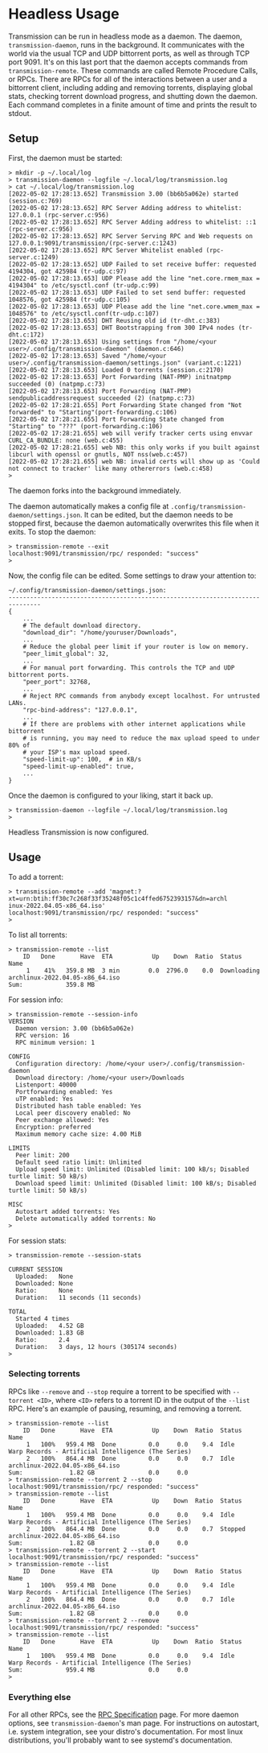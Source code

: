 # Headless Usage

Transmission can be run in headless mode as a daemon. The daemon, `transmission-daemon`, runs in the background. It communicates with the world via the usual TCP and UDP bittorrent ports, as well as through TCP port 9091. It's on this last port that the daemon accepts commands from `transmission-remote`. These commands are called Remote Procedure Calls, or RPCs. There are RPCs for all of the interactions between a user and a bittorrent client, including adding and removing torrents, displaying global stats, checking torrent download progress, and shutting down the daemon. Each command completes in a finite amount of time and prints the result to stdout.

## Setup

First, the daemon must be started:
```
> mkdir -p ~/.local/log
> transmission-daemon --logfile ~/.local/log/transmission.log
> cat ~/.local/log/transmission.log
[2022-05-02 17:28:13.652] Transmission 3.00 (bb6b5a062e) started (session.c:769)
[2022-05-02 17:28:13.652] RPC Server Adding address to whitelist: 127.0.0.1 (rpc-server.c:956)
[2022-05-02 17:28:13.652] RPC Server Adding address to whitelist: ::1 (rpc-server.c:956)
[2022-05-02 17:28:13.652] RPC Server Serving RPC and Web requests on 127.0.0.1:9091/transmission/(rpc-server.c:1243)
[2022-05-02 17:28:13.652] RPC Server Whitelist enabled (rpc-server.c:1249)
[2022-05-02 17:28:13.652] UDP Failed to set receive buffer: requested 4194304, got 425984 (tr-udp.c:97)
[2022-05-02 17:28:13.653] UDP Please add the line "net.core.rmem_max = 4194304" to /etc/sysctl.conf (tr-udp.c:99)
[2022-05-02 17:28:13.653] UDP Failed to set send buffer: requested 1048576, got 425984 (tr-udp.c:105)
[2022-05-02 17:28:13.653] UDP Please add the line "net.core.wmem_max = 1048576" to /etc/sysctl.conf(tr-udp.c:107)
[2022-05-02 17:28:13.653] DHT Reusing old id (tr-dht.c:383)
[2022-05-02 17:28:13.653] DHT Bootstrapping from 300 IPv4 nodes (tr-dht.c:172)
[2022-05-02 17:28:13.653] Using settings from "/home/<your user>/.config/transmission-daemon" (daemon.c:646)
[2022-05-02 17:28:13.653] Saved "/home/<your user>/.config/transmission-daemon/settings.json" (variant.c:1221)
[2022-05-02 17:28:13.653] Loaded 0 torrents (session.c:2170)
[2022-05-02 17:28:13.653] Port Forwarding (NAT-PMP) initnatpmp succeeded (0) (natpmp.c:73)
[2022-05-02 17:28:13.653] Port Forwarding (NAT-PMP) sendpublicaddressrequest succeeded (2) (natpmp.c:73)
[2022-05-02 17:28:21.655] Port Forwarding State changed from "Not forwarded" to "Starting"(port-forwarding.c:106)
[2022-05-02 17:28:21.655] Port Forwarding State changed from "Starting" to "???" (port-forwarding.c:106)
[2022-05-02 17:28:21.655] web will verify tracker certs using envvar CURL_CA_BUNDLE: none (web.c:455)
[2022-05-02 17:28:21.655] web NB: this only works if you built against libcurl with openssl or gnutls, NOT nss(web.c:457)
[2022-05-02 17:28:21.655] web NB: invalid certs will show up as 'Could not connect to tracker' like many othererrors (web.c:458)
> 
```
The daemon forks into the background immediately.

The daemon automatically makes a config file at `.config/transmission-daemon/settings.json`. It can be edited, but the daemon needs to be stopped first, because the daemon automatically overwrites this file when it exits. To stop the daemon:
```
> transmission-remote --exit
localhost:9091/transmission/rpc/ responded: "success"
> 
```

Now, the config file can be edited. Some settings to draw your attention to:
```plain:
~/.config/transmission-daemon/settings.json:
-------------------------------------------------------------------------------
{
    ...
    # The default download directory.
    "download_dir": "/home/youruser/Downloads",
    ...
    # Reduce the global peer limit if your router is low on memory.
    "peer_limit_global": 32,
    ...
    # For manual port forwarding. This controls the TCP and UDP bittorrent ports.
    "peer_port": 32768,
    ...
    # Reject RPC commands from anybody except localhost. For untrusted LANs.
    "rpc-bind-address": "127.0.0.1",
    ...
    # If there are problems with other internet applications while bittorrent
    # is running, you may need to reduce the max upload speed to under 80% of
    # your ISP's max upload speed.
    "speed-limit-up": 100,  # in KB/s
    "speed-limit-up-enabled": true,
    ...
}
```

Once the daemon is configured to your liking, start it back up.
```
> transmission-daemon --logfile ~/.local/log/transmission.log
> 
```
Headless Transmission is now configured.

## Usage
To add a torrent:
```
> transmission-remote --add 'magnet:?xt=urn:btih:ff30c7c268f33f35248f05c1c4ffed6752393157&dn=archl
inux-2022.04.05-x86_64.iso'
localhost:9091/transmission/rpc/ responded: "success"
> 
```
To list all torrents:
```
> transmission-remote --list
    ID   Done       Have  ETA           Up    Down  Ratio  Status       Name
     1    41%   359.8 MB  3 min        0.0  2796.0    0.0  Downloading  archlinux-2022.04.05-x86_64.iso
Sum:            359.8 MB  
```
For session info:
```
> transmission-remote --session-info
VERSION
  Daemon version: 3.00 (bb6b5a062e)
  RPC version: 16
  RPC minimum version: 1

CONFIG
  Configuration directory: /home/<your user>/.config/transmission-daemon
  Download directory: /home/<your user>/Downloads
  Listenport: 40000
  Portforwarding enabled: Yes
  uTP enabled: Yes
  Distributed hash table enabled: Yes
  Local peer discovery enabled: No
  Peer exchange allowed: Yes
  Encryption: preferred
  Maximum memory cache size: 4.00 MiB

LIMITS
  Peer limit: 200
  Default seed ratio limit: Unlimited
  Upload speed limit: Unlimited (Disabled limit: 100 kB/s; Disabled turtle limit: 50 kB/s)
  Download speed limit: Unlimited (Disabled limit: 100 kB/s; Disabled turtle limit: 50 kB/s)

MISC
  Autostart added torrents: Yes
  Delete automatically added torrents: No
> 
```
For session stats:
```
> transmission-remote --session-stats

CURRENT SESSION
  Uploaded:   None
  Downloaded: None
  Ratio:      None
  Duration:   11 seconds (11 seconds)

TOTAL
  Started 4 times
  Uploaded:   4.52 GB
  Downloaded: 1.83 GB
  Ratio:      2.4
  Duration:   3 days, 12 hours (305174 seconds)
> 
```

### Selecting torrents
RPCs like `--remove` and `--stop` require a torrent to be specified with `--torrent <ID>`, where `<ID>` refers to a torrent ID in the output of the `--list` RPC. Here's an example of pausing, resuming, and removing a torrent.
```
> transmission-remote --list
    ID   Done       Have  ETA           Up    Down  Ratio  Status       Name
     1   100%   959.4 MB  Done         0.0     0.0    9.4  Idle         Warp Records - Artificial Intelligence (The Series)
     2   100%   864.4 MB  Done         0.0     0.0    0.7  Idle         archlinux-2022.04.05-x86_64.iso
Sum:             1.82 GB               0.0     0.0
> transmission-remote --torrent 2 --stop
localhost:9091/transmission/rpc/ responded: "success"
> transmission-remote --list
    ID   Done       Have  ETA           Up    Down  Ratio  Status       Name
     1   100%   959.4 MB  Done         0.0     0.0    9.4  Idle         Warp Records - Artificial Intelligence (The Series)
     2   100%   864.4 MB  Done         0.0     0.0    0.7  Stopped      archlinux-2022.04.05-x86_64.iso
Sum:             1.82 GB               0.0     0.0
> transmission-remote --torrent 2 --start
localhost:9091/transmission/rpc/ responded: "success"
> transmission-remote --list
    ID   Done       Have  ETA           Up    Down  Ratio  Status       Name
     1   100%   959.4 MB  Done         0.0     0.0    9.4  Idle         Warp Records - Artificial Intelligence (The Series)
     2   100%   864.4 MB  Done         0.0     0.0    0.7  Idle         archlinux-2022.04.05-x86_64.iso
Sum:             1.82 GB               0.0     0.0
> transmission-remote --torrent 2 --remove
localhost:9091/transmission/rpc/ responded: "success"
> transmission-remote --list
    ID   Done       Have  ETA           Up    Down  Ratio  Status       Name
     1   100%   959.4 MB  Done         0.0     0.0    9.4  Idle         Warp Records - Artificial Intelligence (The Series)
Sum:            959.4 MB               0.0     0.0
> 
```

### Everything else
For all other RPCs, see the [RPC Specification](rpc-spec.md) page. For more daemon options, see `transmission-daemon`'s man page. For instructions on autostart, i.e. system integration, see your distro's documentation. For most linux distributions, you'll probably want to see systemd's documentation.
